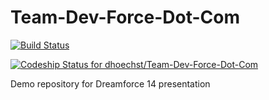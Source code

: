Team-Dev-Force-Dot-Com
======================

[![Build Status](https://drone.io/github.com/dhoechst/Team-Dev-Force-Dot-Com/status.png)](https://drone.io/github.com/dhoechst/Team-Dev-Force-Dot-Com/latest)

[ ![Codeship Status for dhoechst/Team-Dev-Force-Dot-Com](https://www.codeship.io/projects/2a869b20-fb6a-0131-d6f8-5a73486b8860/status)](https://www.codeship.io/projects/29189)

Demo repository for Dreamforce 14 presentation
